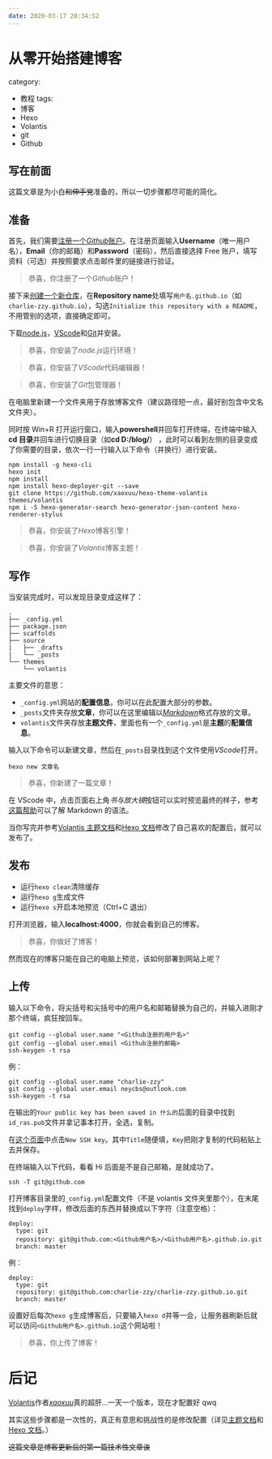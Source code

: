 ```yaml
---
date: 2020-03-17 20:34:52
---
```


# 从零开始搭建博客

category:

- 教程
  tags:
- 博客
- Hexo
- Volantis
- git
- Github

## 写在前面

这篇文章是为小白~~和伸手党~~准备的，所以一切步骤都尽可能的简化。

<!--more-->

## 准备

首先，我们需要[注册一个*Github*账户](https://www.github.com/signup)。在注册页面输入**Username**（唯一用户名），**Email**（你的邮箱）和**Password**（密码），然后直接选择 Free 账户，填写资料（可选）并按照要求点击邮件里的链接进行验证。

> 恭喜，你注册了一个*Github*账户！

接下来[创建一个新仓库](https://github.com/new)，在**Repository name**处填写`用户名.github.io`（如`charlie-zzy.github.io`），勾选`Initialize this repository with a README`，不用管别的选项，直接确定即可。

下载[node.js](https://npm.taobao.org/mirrors/node/v12.16.1/node-v12.16.1-x64.msi)，[VScode](https://aka.ms/win32-x64-user-stable)和[Git](https://github.com/git-for-windows/git/releases/download/v2.25.1.windows.1/Git-2.25.1-64-bit.exe)并安装。

> 恭喜，你安装了*node.js*运行环境！

> 恭喜，你安装了*VScode*代码编辑器！

> 恭喜，你安装了*Git*包管理器！

在电脑里新建一个文件夹用于存放博客文件（建议路径短一点，最好别包含中文名文件夹）。

同时按 Win+R 打开运行窗口，输入**powershell**并回车打开终端，在终端中输入**cd 目录**并回车进行切换目录（如**cd D:/blog/**） ，此时可以看到左侧的目录变成了你需要的目录，依次一行一行输入以下命令（并换行）进行安装。

```
npm install -g hexo-cli
hexo init
npm install
npm install hexo-deployer-git --save
git clone https://github.com/xaoxuu/hexo-theme-volantis themes/volantis
npm i -S hexo-generator-search hexo-generator-json-content hexo-renderer-stylus
```

> 恭喜，你安装了*Hexo*博客引擎！

> 恭喜，你安装了*Volantis*博客主题！

## 写作

当安装完成时，可以发现目录变成这样了：

```
.
├── _config.yml
├── package.json
├── scaffolds
├── source
|   ├── _drafts
|   └── _posts
└── themes
    └── volantis
```

主要文件的意思：

- `_config.yml`网站的**配置信息**，你可以在此配置大部分的参数。
- `_posts`文件夹存放**文章**，你可以在这里编辑以[_Markdown_](https://www.luogu.com.cn/blog/luogu/how-to-use-markdown)格式存放的文章。
- `volantis`文件夹存放**主题文件**，里面也有一个`_config.yml`是**主题**的**配置信息**。

输入以下命令可以新建文章，然后在`_posts`目录找到这个文件使用*VScode*打开。

```
hexo new 文章名
```

> 恭喜，你新建了一篇文章！

在 VScode 中，点击页面右上角*书与放大镜*按钮可以实时预览最终的样子，参考[这篇帮助](https://www.luogu.com.cn/blog/luogu/how-to-use-markdown)可以了解 Markdown 的语法。

当你写完并参考[Volantis 主题文档](https://volantis.js.org)和[Hexo 文档](https://hexo.io/zh-cn/docs/configuration)修改了自己喜欢的配置后，就可以发布了。

## 发布

- 运行`hexo clean`清除缓存
- 运行`hexo g`生成文件
- 运行`hexo s`开启本地预览（Ctrl+C 退出）

打开浏览器，输入**localhost:4000**，你就会看到自己的博客。

> 恭喜，你做好了博客！

然而现在的博客只能在自己的电脑上预览，该如何部署到网站上呢？

## 上传

输入以下命令，将尖括号和尖括号中的用户名和邮箱替换为自己的，并输入进刚才那个终端，疯狂按回车。

```
git config --global user.name "<Github注册的用户名>"
git config --global user.email <Github注册的邮箱>
ssh-keygen -t rsa
```

例：

```
git config --global user.name "charlie-zzy"
git config --global user.email neycbs@outlook.com
ssh-keygen -t rsa
```

在输出的`Your public key has been saved in 什么的`后面的目录中找到`id_ras.pub`文件并拿记事本打开，全选，复制。

在[这个页面](https://github.com/settings/keys)中点击`New SSH key`。其中`Title`随便填，`Key`把刚才复制的代码粘贴上去并保存。

在终端输入以下代码，看看 Hi 后面是不是自己邮箱，是就成功了。

```
ssh -T git@github.com
```

打开博客目录里的`_config.yml`配置文件（不是 volantis 文件夹里那个），在末尾找到`deploy`字样，修改后面的东西并替换成以下字符（注意空格）：

```
deploy:
  type: git
  repository: git@github.com:<Github用户名>/<Github用户名>.github.io.git
  branch: master
```

例：

```
deploy:
  type: git
  repository: git@github.com:charlie-zzy/charlie-zzy.github.io.git
  branch: master
```

设置好后每次`hexo g`生成博客后，只要输入`hexo d`并等一会，让服务器刷新后就可以访问`<Github用户名>.github.io`这个网站啦！

> 恭喜，你上传了博客！

# 后记

[Volantis](https://volantis.js.org)作者[_xaoxuu_](https://www.xaoxuu.com)真的超肝...一天一个版本，现在才配置好 qwq

其实这些步骤都是一次性的，真正有意思和挑战性的是修改配置（详见[主题文档](https://volantis.js.org)和[Hexo 文档](https://hexo.io/zh-cn/docs/configuration)。）

~~这篇文章是博客更新后的第一篇技术性文章诶~~
